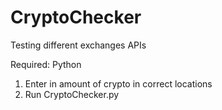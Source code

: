 # CryptoChecker
Testing different exchanges APIs

Required:
  Python
  
1. Enter in amount of crypto in correct locations
2. Run CryptoChecker.py
